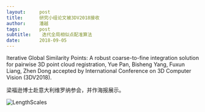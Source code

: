 ```yaml
---
layout:     post
title:      研究小组论文被3DV2018接收
author:     潘越
tags: 		post
subtitle:  	 迭代全局相似点配准算法
date:       2018-09-05
---
```

<!-- Start Writing Below in Markdown -->

Iterative Global Similarity Points: A robust coarse-to-fine integration solution for pairwise 3D point cloud registration, Yue Pan, Bisheng Yang, Fuxun Liang, Zhen Dong accepted by International Conference on 3D Computer Vision (3DV2018).

梁福逊博士赴意大利维罗纳参会，并作海报展示。

![LengthScales](/EAB-AM-Project/img/AMData.png)

